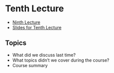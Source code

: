 # Tenth Lecture

- [Ninth Lecture](../Lesson-09/README.md)
- [Slides for Tenth Lecture](Slides.md)

## Topics

- What did we discuss last time?
- What topics didn’t we cover during the course?
- Course summary
